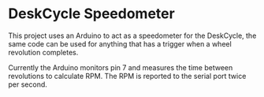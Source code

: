# DeskCycle Speedometer

This project uses an Arduino to act as a speedometer for the DeskCycle, the same code can be used for anything that has a trigger when a wheel revolution completes.

Currently the Arduino monitors pin 7 and measures the time between revolutions to calculate RPM.  The RPM is reported to the serial port twice per second.
